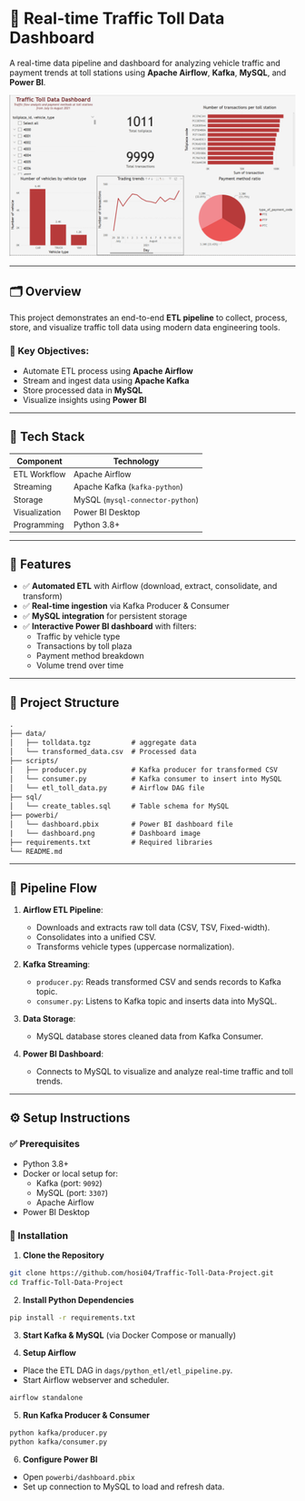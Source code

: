 
# 🚦 Real-time Traffic Toll Data Dashboard

A real-time data pipeline and dashboard for analyzing vehicle traffic and payment trends at toll stations using **Apache Airflow**, **Kafka**, **MySQL**, and **Power BI**.

![Dashboard Screenshot](powerbi/dashboard.png)

---

## 🗂️ Overview

This project demonstrates an end-to-end **ETL pipeline** to collect, process, store, and visualize traffic toll data using modern data engineering tools.

### 🎯 Key Objectives:
- Automate ETL process using **Apache Airflow**
- Stream and ingest data using **Apache Kafka**
- Store processed data in **MySQL**
- Visualize insights using **Power BI**

---

## 🔧 Tech Stack

| Component    | Technology                     |
|--------------|-------------------------------|
| ETL Workflow | Apache Airflow                |
| Streaming    | Apache Kafka (`kafka-python`) |
| Storage      | MySQL (`mysql-connector-python`) |
| Visualization| Power BI Desktop              |
| Programming  | Python 3.8+                   |

---

## 📌 Features

- ✅ **Automated ETL** with Airflow (download, extract, consolidate, and transform)
- ✅ **Real-time ingestion** via Kafka Producer & Consumer
- ✅ **MySQL integration** for persistent storage
- ✅ **Interactive Power BI dashboard** with filters:
  - Traffic by vehicle type
  - Transactions by toll plaza
  - Payment method breakdown
  - Volume trend over time

---

## 📂 Project Structure

```
.
├── data/
│   ├── tolldata.tgz          # aggregate data
│   └── transformed_data.csv  # Processed data
├── scripts/
│   ├── producer.py           # Kafka producer for transformed CSV
│   └── consumer.py           # Kafka consumer to insert into MySQL
│   └── etl_toll_data.py      # Airflow DAG file
├── sql/
│   └── create_tables.sql     # Table schema for MySQL
├── powerbi/
│   └── dashboard.pbix        # Power BI dashboard file
|   └── dashboard.png         # Dashboard image
├── requirements.txt          # Required libraries
└── README.md  
```

---

## 🚀 Pipeline Flow

1. **Airflow ETL Pipeline**:
    - Downloads and extracts raw toll data (CSV, TSV, Fixed-width).
    - Consolidates into a unified CSV.
    - Transforms vehicle types (uppercase normalization).

2. **Kafka Streaming**:
    - `producer.py`: Reads transformed CSV and sends records to Kafka topic.
    - `consumer.py`: Listens to Kafka topic and inserts data into MySQL.

3. **Data Storage**:
    - MySQL database stores cleaned data from Kafka Consumer.

4. **Power BI Dashboard**:
    - Connects to MySQL to visualize and analyze real-time traffic and toll trends.

---

## ⚙️ Setup Instructions

### ✅ Prerequisites
- Python 3.8+
- Docker or local setup for:
  - Kafka (port: `9092`)
  - MySQL (port: `3307`)
  - Apache Airflow
- Power BI Desktop

### 🔧 Installation

1. **Clone the Repository**
```bash
git clone https://github.com/hosi04/Traffic-Toll-Data-Project.git
cd Traffic-Toll-Data-Project
```

2. **Install Python Dependencies**
```bash
pip install -r requirements.txt
```

3. **Start Kafka & MySQL** (via Docker Compose or manually)

4. **Setup Airflow**
- Place the ETL DAG in `dags/python_etl/etl_pipeline.py`.
- Start Airflow webserver and scheduler.
```bash
airflow standalone
```

5. **Run Kafka Producer & Consumer**
```bash
python kafka/producer.py
python kafka/consumer.py
```

6. **Configure Power BI**
- Open `powerbi/dashboard.pbix`
- Set up connection to MySQL to load and refresh data.
